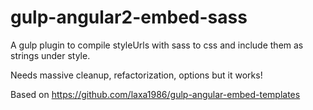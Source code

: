 # gulp-angular2-embed-sass
A gulp plugin to compile styleUrls with sass to css and include them as strings under style.

Needs massive cleanup, refactorization, options but it works!

Based on https://github.com/laxa1986/gulp-angular-embed-templates
